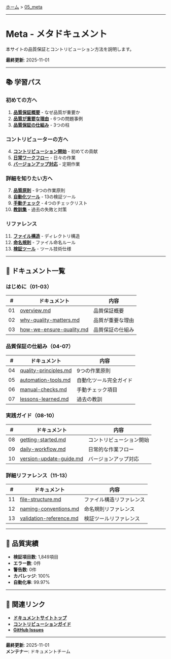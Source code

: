 [ホーム](../README.md) > [05_meta](README.md)

---

# Meta - メタドキュメント

本サイトの品質保証とコントリビューション方法を説明します。

**最終更新**: 2025-11-01

---

## 📚 学習パス

### 初めての方へ

1. **[品質保証概要](01_overview.md)** - なぜ品質が重要か
2. **[品質が重要な理由](02_why-quality-matters.md)** - 6つの問題事例
3. **[品質保証の仕組み](03_how-we-ensure-quality.md)** - 3つの柱

### コントリビューターの方へ

4. **[コントリビューション開始](08_getting-started.md)** - 初めての貢献
5. **[日常ワークフロー](09_daily-workflow.md)** - 日々の作業
6. **[バージョンアップ対応](10_version-update-guide.md)** - 定期作業

### 詳細を知りたい方へ

7. **[品質原則](04_quality-principles.md)** - 9つの作業原則
8. **[自動化ツール](05_automation-tools.md)** - 13の検証ツール
9. **[手動チェック](06_manual-checks.md)** - 4つのチェックリスト
10. **[教訓集](07_lessons-learned.md)** - 過去の失敗と対策

### リファレンス

11. **[ファイル構造](11_file-structure.md)** - ディレクトリ構造
12. **[命名規則](12_naming-conventions.md)** - ファイル命名ルール
13. **[検証ツール](13_validation-reference.md)** - ツール技術仕様

---

## 📖 ドキュメント一覧

### はじめに（01-03）

| # | ドキュメント | 内容 |
|---|-------------|------|
| 01 | [overview.md](01_overview.md) | 品質保証概要 |
| 02 | [why-quality-matters.md](02_why-quality-matters.md) | 品質が重要な理由 |
| 03 | [how-we-ensure-quality.md](03_how-we-ensure-quality.md) | 品質保証の仕組み |

### 品質保証の仕組み（04-07）

| # | ドキュメント | 内容 |
|---|-------------|------|
| 04 | [quality-principles.md](04_quality-principles.md) | 9つの作業原則 |
| 05 | [automation-tools.md](05_automation-tools.md) | 自動化ツール完全ガイド |
| 06 | [manual-checks.md](06_manual-checks.md) | 手動チェック項目 |
| 07 | [lessons-learned.md](07_lessons-learned.md) | 過去の教訓 |

### 実践ガイド（08-10）

| # | ドキュメント | 内容 |
|---|-------------|------|
| 08 | [getting-started.md](08_getting-started.md) | コントリビューション開始 |
| 09 | [daily-workflow.md](09_daily-workflow.md) | 日常的な作業フロー |
| 10 | [version-update-guide.md](10_version-update-guide.md) | バージョンアップ対応 |

### 詳細リファレンス（11-13）

| # | ドキュメント | 内容 |
|---|-------------|------|
| 11 | [file-structure.md](11_file-structure.md) | ファイル構造リファレンス |
| 12 | [naming-conventions.md](12_naming-conventions.md) | 命名規則リファレンス |
| 13 | [validation-reference.md](13_validation-reference.md) | 検証ツールリファレンス |

---

## 🎯 品質実績

- **検証項目数**: 1,849項目
- **エラー数**: 0件
- **警告数**: 0件
- **カバレッジ**: 100%
- **自動化率**: 99.97%

---

## 🔗 関連リンク

- **[ドキュメントサイトトップ](../README.md)**
- **[コントリビューションガイド](../../README.md#コントリビューション)**
- **[GitHub Issues](https://github.com/kamogashira-sys/q-cli-docs/issues)**

---

**最終更新**: 2025-11-01  
**メンテナー**: ドキュメントチーム
